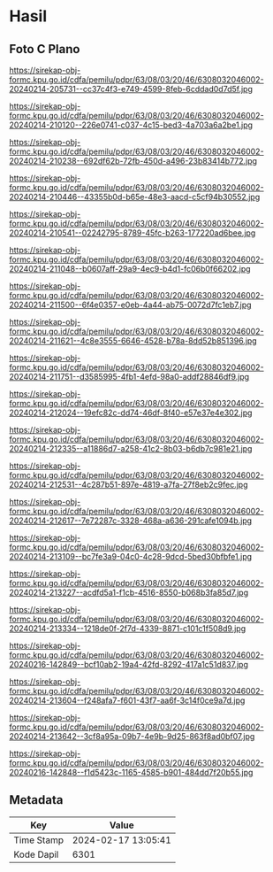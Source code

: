 # Hasil

## Foto C Plano

https://sirekap-obj-formc.kpu.go.id/cdfa/pemilu/pdpr/63/08/03/20/46/6308032046002-20240214-205731--cc37c4f3-e749-4599-8feb-6cddad0d7d5f.jpg

https://sirekap-obj-formc.kpu.go.id/cdfa/pemilu/pdpr/63/08/03/20/46/6308032046002-20240214-210120--226e0741-c037-4c15-bed3-4a703a6a2be1.jpg

https://sirekap-obj-formc.kpu.go.id/cdfa/pemilu/pdpr/63/08/03/20/46/6308032046002-20240214-210238--692df62b-72fb-450d-a496-23b83414b772.jpg

https://sirekap-obj-formc.kpu.go.id/cdfa/pemilu/pdpr/63/08/03/20/46/6308032046002-20240214-210446--43355b0d-b65e-48e3-aacd-c5cf94b30552.jpg

https://sirekap-obj-formc.kpu.go.id/cdfa/pemilu/pdpr/63/08/03/20/46/6308032046002-20240214-210541--02242795-8789-45fc-b263-177220ad6bee.jpg

https://sirekap-obj-formc.kpu.go.id/cdfa/pemilu/pdpr/63/08/03/20/46/6308032046002-20240214-211048--b0607aff-29a9-4ec9-b4d1-fc06b0f66202.jpg

https://sirekap-obj-formc.kpu.go.id/cdfa/pemilu/pdpr/63/08/03/20/46/6308032046002-20240214-211500--6f4e0357-e0eb-4a44-ab75-0072d7fc1eb7.jpg

https://sirekap-obj-formc.kpu.go.id/cdfa/pemilu/pdpr/63/08/03/20/46/6308032046002-20240214-211621--4c8e3555-6646-4528-b78a-8dd52b851396.jpg

https://sirekap-obj-formc.kpu.go.id/cdfa/pemilu/pdpr/63/08/03/20/46/6308032046002-20240214-211751--d3585995-4fb1-4efd-98a0-addf28846df9.jpg

https://sirekap-obj-formc.kpu.go.id/cdfa/pemilu/pdpr/63/08/03/20/46/6308032046002-20240214-212024--19efc82c-dd74-46df-8f40-e57e37e4e302.jpg

https://sirekap-obj-formc.kpu.go.id/cdfa/pemilu/pdpr/63/08/03/20/46/6308032046002-20240214-212335--a11886d7-a258-41c2-8b03-b6db7c981e21.jpg

https://sirekap-obj-formc.kpu.go.id/cdfa/pemilu/pdpr/63/08/03/20/46/6308032046002-20240214-212531--4c287b51-897e-4819-a7fa-27f8eb2c9fec.jpg

https://sirekap-obj-formc.kpu.go.id/cdfa/pemilu/pdpr/63/08/03/20/46/6308032046002-20240214-212617--7e72287c-3328-468a-a636-291cafe1094b.jpg

https://sirekap-obj-formc.kpu.go.id/cdfa/pemilu/pdpr/63/08/03/20/46/6308032046002-20240214-213109--bc7fe3a9-04c0-4c28-9dcd-5bed30bfbfe1.jpg

https://sirekap-obj-formc.kpu.go.id/cdfa/pemilu/pdpr/63/08/03/20/46/6308032046002-20240214-213227--acdfd5a1-f1cb-4516-8550-b068b3fa85d7.jpg

https://sirekap-obj-formc.kpu.go.id/cdfa/pemilu/pdpr/63/08/03/20/46/6308032046002-20240214-213334--1218de0f-2f7d-4339-8871-c101c1f508d9.jpg

https://sirekap-obj-formc.kpu.go.id/cdfa/pemilu/pdpr/63/08/03/20/46/6308032046002-20240216-142849--bcf10ab2-19a4-42fd-8292-417a1c51d837.jpg

https://sirekap-obj-formc.kpu.go.id/cdfa/pemilu/pdpr/63/08/03/20/46/6308032046002-20240214-213604--f248afa7-f601-43f7-aa6f-3c14f0ce9a7d.jpg

https://sirekap-obj-formc.kpu.go.id/cdfa/pemilu/pdpr/63/08/03/20/46/6308032046002-20240214-213642--3cf8a95a-09b7-4e9b-9d25-863f8ad0bf07.jpg

https://sirekap-obj-formc.kpu.go.id/cdfa/pemilu/pdpr/63/08/03/20/46/6308032046002-20240216-142848--f1d5423c-1165-4585-b901-484dd7f20b55.jpg


## Metadata

| Key        | Value               |
| ---------- | ------------------- |
| Time Stamp | 2024-02-17 13:05:41 |
| Kode Dapil | 6301                |



